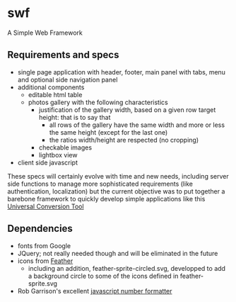 # swf
A Simple Web Framework

## Requirements and specs
- single page application with header, footer, main panel with tabs, menu and optional side navigation panel
- additional components
  - editable html table
  - photos gallery with the following characteristics
    - justification of the gallery width, based on a given row target height: that is to say that 
      - all rows of the gallery have the same width and more or less the same height (except for the last one)
      - the ratios width/height are respected (no cropping)
    - checkable images
    - lightbox view
- client side javascript

These specs will certainly evolve with time and new needs, including server side functions to manage more sophisticated requirements (like authentication, localization) but the current objective was to put together a barebone framework to quickly develop simple applications like this [Universal Conversion Tool](https://www.malagate.com/tools/uct/uct-main.html)

## Dependencies
- fonts from Google
- JQuery; not really needed though and will be eliminated in the future
- icons from [Feather](https://feathericons.com/)
  - including an addition, feather-sprite-circled.svg, developped to add a background circle to some of the icons defined in feather-sprite.svg 
- Rob Garrison's excellent [javascript number formatter](https://github.com/Mottie/javascript-number-formatter)
